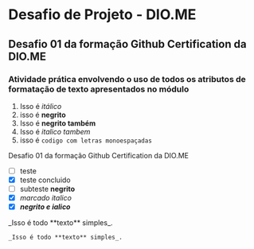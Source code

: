# Desafio de Projeto - DIO.ME
## Desafio 01 da formação Github Certification da DIO.ME
### Atividade prática envolvendo o uso de todos os atributos de formatação de texto apresentados no módulo

1. Isso é *itálico*
2. isso é **negrito**
3. Isso é __negrito também__
4. Isso é _italico tambem_
5. isso é `codigo com letras monoespaçadas`


 Desafio 01 da formação Github Certification da DIO.ME

- [ ] teste
- [x] teste concluido
- [ ] subteste **negrito**
- [x] *marcado italico*
- [x] _**negrito e ialico**_

\_Isso é todo \*\*texto\*\* simples\_.

    _Isso é todo **texto** simples_.


